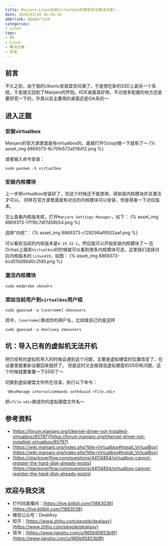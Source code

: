 ```yaml
---
title: Manjaro-Linux安装Virtualbox的那些坑与解决方案～
date: 2020/03/28 16:24:14
abbrlink: @@abbrlink
categories:
- Linux
tags:
- AR
- Linux
- 解决方案
- 安装
---
```

## 前言
不久之前，由于我的Ubuntu安装盘空间满了，于是想在新的SSD上装另一个系统，于是就又回到了Manjaro的怀抱，KDE桌面真好用，不过很多配置的地方还是要研究一下的，毕竟以前主要用的桌面还是Gtk系的～

## 进入正题
### 安装virtualbox
Manjaro的官方源里面是有virtualbox的，直接打开Octopi搜一下就有了～
{% asset_img 8869373-8c70fe572a018d12.png %}

或者输入命令安装：
```
sudo pacman -S virtualbox
```

### 安装内核模块
上一步把virtualbox安装好了，但这个时候还不能使用，得安装内核模块并且激活才可以。
同样在官方源里面就有对应的内核模块可以安装，但是得查一下对应版本。

怎么查看内核版本呢，打开`Manjaro Settings Manager`，如下：
{% asset_img 8869373-17f19c7df7d58b54.png %}

选择“内核”：
{% asset_img 8869373-c128294af9502aaf.png %}

可以看到当前的内核版本是`4.19.32-1`，然后就可以开始安装内核模块了～
在Octopi上搜索`Virtualbox`的时候就可以看到很多内核模块可选，这里我们选择对应内核版本的
`Linux419`，如图：
{% asset_img 8869373-bcd510d90d0c2fd0.png %}

### 激活内核模块
```
sudo modprobe vboxdrv
```

### 添加当前用户到`virtualbox`用户组
```
sudo gpasswd -a [username] vboxusers
```

其中，`[username]`换成你的用户名，比如我自己的是这样
```
sudo gpasswd -a dealiaxy vboxusers
```

## 坑：导入已有的虚拟机无法开机
把已经有的虚拟机导入的时候会遇到这个问题，主要是虚拟硬盘的位置改变了，在设置里面重新设置回来就好了。
但是这时又会报错说虚拟硬盘的SSID有问题，这个时候就要重置一下SSID了～

切换到虚拟硬盘文件所在目录，执行以下命令：
```
 VBoxManage internalcommands sethduuid <file.vdi>
```

把`<file.vdi>`换成你的虚拟硬盘文件名～


## 参考资料
- [https://forum.manjaro.org/t/kernel-driver-not-installed-virtualbox/65797](https://forum.manjaro.org/t/kernel-driver-not-installed-virtualbox/65797)
- [https://wiki.manjaro.org/index.php?title=Virtualbox#Install_VirtualBox](https://wiki.manjaro.org/index.php?title=Virtualbox#Install_VirtualBox)
- [https://stackoverflow.com/questions/44114854/virtualbox-cannot-register-the-hard-disk-already-exists](https://stackoverflow.com/questions/44114854/virtualbox-cannot-register-the-hard-disk-already-exists)


## 欢迎与我交流
- 打代码直播间：[https://live.bilibili.com/11883038](https://live.bilibili.com/11883038)
- 微信公众号：DealiAxy
- 知乎：[https://www.zhihu.com/people/dealiaxy](https://www.zhihu.com/people/dealiaxy)
- 简书：[https://www.jianshu.com/u/965b95853b9f](https://www.jianshu.com/u/965b95853b9f)
